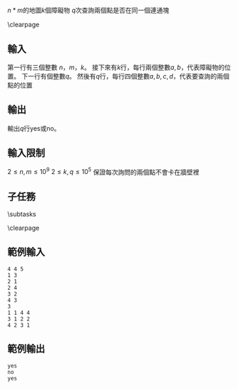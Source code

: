 #

<!-- \begin{figure}[h]
\centering
\includegraphics[width=2in]{TODO.jpg}
\caption{TODO: 圖片說明}
\end{figure} -->

$n*m$的地圖$k$個障礙物
$q$次查詢兩個點是否在同一個連通塊

\clearpage

## 輸入
第一行有三個整數 $n$，$m$，$k$。
接下來有$k$行，每行兩個整數$a,b$，代表障礙物的位置。
下一行有個整數$q$。
然後有$q$行，每行四個整數$a,b,c,d$，代表要查詢的兩個點的位置

## 輸出
輸出$q$行yes或no。

## 輸入限制
$2 \le n,m \le 10^9$
$2 \le k,q \le 10^5$
保證每次詢問的兩個點不會卡在牆壁裡

## 子任務
\subtasks

\clearpage

## 範例輸入
```
4 4 5
1 3
2 1
2 4
3 2
4 3
3
1 1 4 4
3 1 2 2
4 2 3 1

```

## 範例輸出
```
yes
no
yes

```
